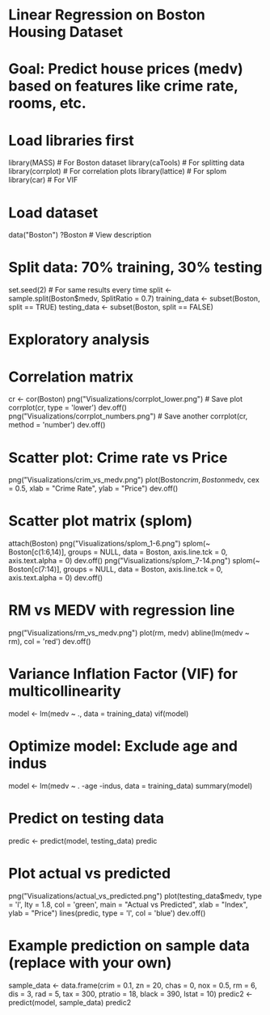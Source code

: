 # Linear Regression on Boston Housing Dataset
# Goal: Predict house prices (medv) based on features like crime rate, rooms, etc.

# Load libraries first
library(MASS)  # For Boston dataset
library(caTools)  # For splitting data
library(corrplot)  # For correlation plots
library(lattice)  # For splom
library(car)  # For VIF

# Load dataset
data("Boston")
?Boston  # View description

# Split data: 70% training, 30% testing
set.seed(2)  # For same results every time
split <- sample.split(Boston$medv, SplitRatio = 0.7)
training_data <- subset(Boston, split == TRUE)
testing_data <- subset(Boston, split == FALSE)

# Exploratory analysis
# Correlation matrix
cr <- cor(Boston)
png("Visualizations/corrplot_lower.png")  # Save plot
corrplot(cr, type = 'lower')
dev.off()
png("Visualizations/corrplot_numbers.png")  # Save another
corrplot(cr, method = 'number')
dev.off()

# Scatter plot: Crime rate vs Price
png("Visualizations/crim_vs_medv.png")
plot(Boston$crim, Boston$medv, cex = 0.5, xlab = "Crime Rate", ylab = "Price")
dev.off()

# Scatter plot matrix (splom)
attach(Boston)
png("Visualizations/splom_1-6.png")
splom(~ Boston[c(1:6,14)], groups = NULL, data = Boston, axis.line.tck = 0, axis.text.alpha = 0)
dev.off()
png("Visualizations/splom_7-14.png")
splom(~ Boston[c(7:14)], groups = NULL, data = Boston, axis.line.tck = 0, axis.text.alpha = 0)
dev.off()

# RM vs MEDV with regression line
png("Visualizations/rm_vs_medv.png")
plot(rm, medv)
abline(lm(medv ~ rm), col = 'red')
dev.off()

# Variance Inflation Factor (VIF) for multicollinearity
model <- lm(medv ~ ., data = training_data)
vif(model)

# Optimize model: Exclude age and indus
model <- lm(medv ~ . -age -indus, data = training_data)
summary(model)

# Predict on testing data
predic <- predict(model, testing_data)
predic

# Plot actual vs predicted
png("Visualizations/actual_vs_predicted.png")
plot(testing_data$medv, type = 'l', lty = 1.8, col = 'green', main = "Actual vs Predicted", xlab = "Index", ylab = "Price")
lines(predic, type = 'l', col = 'blue')
dev.off()

# Example prediction on sample data (replace with your own)
sample_data <- data.frame(crim = 0.1, zn = 20, chas = 0, nox = 0.5, rm = 6, dis = 3, rad = 5, tax = 300, ptratio = 18, black = 390, lstat = 10)
predic2 <- predict(model, sample_data)
predic2
